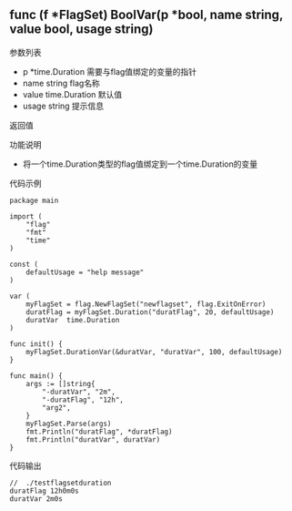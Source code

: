 ## func (f *FlagSet) BoolVar(p *bool, name string, value bool, usage string)

参数列表
- p *time.Duration  需要与flag值绑定的变量的指针
- name string   flag名称
- value time.Duration   默认值
- usage string  提示信息

返回值

功能说明
- 将一个time.Duration类型的flag值绑定到一个time.Duration的变量 


代码示例
        
    package main
    
    import (
    	"flag"
    	"fmt"
    	"time"
    )
    
    const (
    	defaultUsage = "help message"
    )
    
    var (
    	myFlagSet = flag.NewFlagSet("newflagset", flag.ExitOnError)
    	duratFlag = myFlagSet.Duration("duratFlag", 20, defaultUsage)
    	duratVar  time.Duration
    )
    
    func init() {
    	myFlagSet.DurationVar(&duratVar, "duratVar", 100, defaultUsage)
    }
    
    func main() {
    	args := []string{
    		"-duratVar", "2m",
    		"-duratFlag", "12h",
    		"arg2",
    	}
    	myFlagSet.Parse(args)
    	fmt.Println("duratFlag", *duratFlag)
    	fmt.Println("duratVar", duratVar)
    }

代码输出
    
    //  ./testflagsetduration 
    duratFlag 12h0m0s
    duratVar 2m0s

